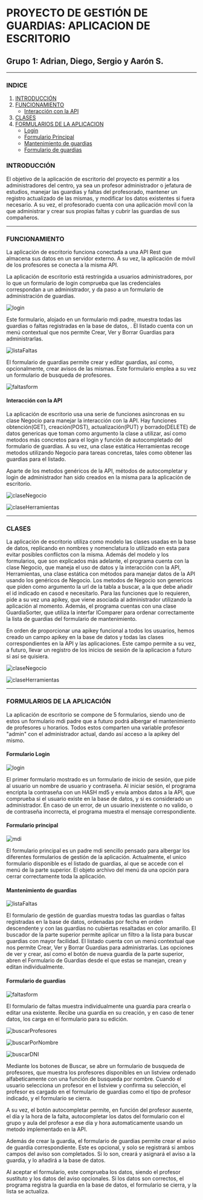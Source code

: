 # PROYECTO DE GESTIÓN DE GUARDIAS: APLICACION DE ESCRITORIO


## Grupo 1: Adrian, Diego, Sergio y Aarón S.



___

### INDICE


1. [INTRODUCCIÓN](#introducción)
2. [FUNCIONAMIENTO](#funcionamiento)
    * [Interacción con la API](#Interaccion)
3. [CLASES](#clases)
4. [FORMULARIOS DE LA APLICACION](#FORMULARIOS)
    * [Login](#login)
    * [Formulario Principal](#formulario_principal)
    * [Mantenimiento de guardias](#listaFaltas)
    * [Formulario de guardias](#faltas_form)





### INTRODUCCIÓN
  

El objetivo de la aplicación de escritorio del proyecto es permitir a los administradores del centro, ya sea un profesor administrador o jefatura de estudios, manejar las guardias y faltas del profesorado, mantener un registro actualizado de las mismas, y modificar los datos existentes si fuera necesario. A su vez, el profesorado cuenta con una aplicación movil con la que administrar y crear sus propias faltas y cubrir las guardias de sus compañeros.

___


### FUNCIONAMIENTO

La aplicación de escritorio funciona conectada a una API Rest que almacena sus datos en un servidor externo. A su vez, la aplicación de móvil de los profesores se conecta a la misma API.

La aplicación de escritorio está restringida a usuarios administradores, por lo que un formulario de login comprueba que las credenciales correspondan a un administrador, y da paso a un formulario de administración de guardias.


![login](imagenesEscritorio/login.png "Formulario login")


Este formulario, alojado en un formulario mdi padre, muestra todas las guardias o faltas registradas en la base de datos, . El listado cuenta con un menú contextual que nos permite Crear, Ver y Borrar Guardias para administrarlas.


![listaFaltas](imagenesEscritorio/listaFaltas.png "Formulario gestión de faltas")


El formulario de guardias permite crear y editar guardias, así como, opcionalmente, crear avisos de las mismas. Este formulario emplea a su vez un formulario de busqueda de profesores.


![faltasform](imagenesEscritorio/faltasform.png "Formulario de guardias")


#### **Interacción con la API**

La aplicación de escritorio usa una serie de funciones asincronas en su clase Negocio para manejar la interacción con la API. Hay funciones obtención(GET), creación(POST), actualización(PUT) y borrado(DELETE) de datos genericas que toman como argumento la clase a utilizar, así como metodos más concretos para el login y función de autocompletado del formulario de guardias. A su vez, una clase estática Herramientas recoge metodos utilizando Negocio para tareas concretas, tales como obtener las guardias para el listado.

Aparte de los metodos genéricos de la API, métodos de autocompletar y login de administrador han sido creados en la misma para la aplicación de escritorio.

![claseNegocio](imagenesEscritorio/negocio.png "clase negocio")


![claseHerramientas](imagenesEscritorio/herramientas.png "clase herramientas")


___


### CLASES


La aplicación de escritorio utiliza como modelo las clases usadas en la base de datos, replicando en nombres y nomenclatura lo utilizado en esta para evitar posibles conflictos con la misma. Además del modelo y los formularios, que son explicados más adelante, el programa cuenta con la clase Negocio, que maneja el uso de datos y la interacción con la API, Herramientas, una clase estática con métodos para manejar datos de la API usando los genéricos de Negocio. Los metodos de Negocio son genericos que piden como argumento la url de la tabla a buscar, a la que debe añadir el id indicado en casod e necesitarlo. Para las funciones que lo requieren, pide a su vez una apikey, que viene asociada al administrador utilizando la aplicación al momento. Además, el programa cuentas con una clase GuardiaSorter, que utiliza la interfar IComparer para ordenar correctamente la lista de guardias del formulario de mantenimiento.

En orden de proporcionar una apikey funcional a todos los usuarios, hemos creado un campo apikey en la base de datos y todas las clases correspondientes en la API y las aplicaciones. Este campo permite a su vez, a futuro, llevar un registro de los inicios de sesión de la aplicacion a futuro si así se quisiera.


![claseNegocio](imagenesEscritorio/negocio.png "clase negocio")


![claseHerramientas](imagenesEscritorio/herramientas.png "clase herramientas")


___

### FORMULARIOS DE LA APLICACIÓN


La aplicación de escritorio se compone de 5 formularios, siendo uno de estos un formulario mdi padre que a futuro podrá albergar el mantenimiento de profesores u horarios. Todos estos comparten una variable profesor "admin" con el administrador actual, dando así acceso a la apikey del mismo. 


#### **Formulario Login**


![login](imagenesEscritorio/login.png "Formulario login")


El primer formulario mostrado es un formulario de inicio de sesión, que pide al usuario un nombre de usuario y contraseña. Al iniciar sesión, el programa encripta la contraseña con un HASH md5 y envía ambos datos a la API, que comprueba si el usuario existe en la base de datos, y si es considerado un administrador. En caso de un error, de un usuario inexistente o no valido, o de contraseña incorrecta, el programa muestra el mensaje correspondiente.



#### **Formulario principal**


![mdi](imagenesEscritorio/mdi.png "Formulario padre")

El formulario principal es un padre mdi sencillo pensado para albergar los diferentes formularios de gestión de la aplicación. Actualmente, el unico formulario disponible es el listado de guardias, al que se accede con el menú de la parte superior. El objeto archivo del menú da una opción para cerrar correctamente toda la aplicación.



#### **Mantenimiento de guardias**


![listaFaltas](imagenesEscritorio/listaFaltas.png "Formulario gestión de faltas")


El formulario de gestión de guardias muestra todas las guardias o faltas registradas en la base de datos, ordenadas por fecha en orden descendente y con las guardias no cubiertas resaltadas en color amarillo. El buscador de la parte superior permite aplicar un filtro a la lista para buscar guardias con mayor facilidad. El listado cuenta con un menú contextual que nos permite Crear, Ver y Borrar Guardias para administrarlas. Las opciones de ver y crear, así como el botón de nueva guardia de la parte superior, abren el Formulario de Guardias desde el que estas se manejan, crean y editan individualmente.


#### **Formulario de guardias**


![faltasform](imagenesEscritorio/faltasform.png "Formulario de guardias")


El formulario de faltas muestra individualmente una guardia para crearla o editar una existente. Recibe una guardia en su creación, y en caso de tener datos, los carga en el formulario para su edición. 


![buscarProfesores](imagenesEscritorio/buscarProfes.png "Formulario de busqueda de profesores")


![buscarPorNombre](imagenesEscritorio/buscarNombre.png "Buscar por nombre")


![buscarDNI](imagenesEscritorio/buscarDNI.png "Buscar por dni")


Mediante los botones de Buscar, se abre un formulario de busqueda de profesores, que muestra los profesores disponibles en un listview ordenado alfabeticamente con una función de busqueda por nombre. Cuando el usuario selecciona un profesor en el listview y confirma su selección, el profesor es cargado en el formulario de guardias como el tipo de profesor indicado, y el formulario se cierra.


A su vez, el botón autocompletar permite, en función del profesor ausente, el día y la hora de la falta, autocompletar los datos del formulario con el grupo y aula del profesor a ese día y hora automaticamente usando un metodo implementado en la API.


Además de crear la guardia, el formulario de guardias permite crear el aviso de guardia correspondiente. Este es opcional, y solo se registrará si ambos campos del aviso son completados.
Si lo son, creará y asignará el aviso a la guardia, y lo añadirá a la base de datos.

Al aceptar el formulario, este comprueba los datos, siendo el profesor sustituto y los datos del aviso opcionales. Si los datos son correctos, el programa registra la guardia en la base de datos, el formulario se cierra, y la lista se actualiza.


